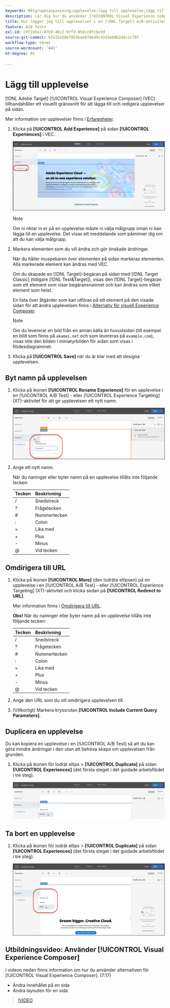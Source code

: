 ```yaml
---
keywords: Målgruppsanpassning;upplevelse;lägg till upplevelse;lägg till upplevelse
description: Lär dig hur du använder [!UICONTROL Visual Experience Composer] (VEC) i  [!DNL Adobe Target].
title: Hur lägger jag till upplevelser i en [!DNL Target] A/B-aktivitet?
feature: A/B Tests
exl-id: c0f1b5a7-07b0-46c2-97f3-95dcc0fcbe3d
source-git-commit: 6fa1b428e7955bae976649c42d3eb9b2ddc2c79f
workflow-type: tm+mt
source-wordcount: '441'
ht-degree: 0%

---
```


# Lägg till upplevelse

[!DNL Adobe Target] [!UICONTROL Visual Experience Composer] (VEC) tillhandahåller ett visuellt gränssnitt för att lägga till och redigera upplevelser på sidan.

Mer information om upplevelser finns i [Erfarenheter](/help/main/c-experiences/experiences.md#concept_A2E10F6AFB3D4AEAB6951EE14688848D).

1. Klicka på **[!UICONTROL Add Experience]** på sidan **[!UICONTROL Experiences]** i VEC.

   ![Lägg till upplevelsealternativ](/help/main/c-activities/t-test-ab/t-test-create-ab/assets/add-experience.png)

   >[!NOTE]
   >
   >Om ni riktar in er på en upplevelse måste ni välja målgrupp innan ni kan lägga till en upplevelse. Det visas ett meddelande som påminner dig om att du kan välja målgrupp.

1. Markera elementen som du vill ändra och gör önskade ändringar.

   När du håller muspekaren över elementen på sidan markeras elementen. Alla markerade element kan ändras med VEC.

   Om du skapade en [!DNL Target]-begäran på sidan med [!DNL Target Classic] (tidigare [!DNL Test&Target]), visas den [!DNL Target]-begäran som ett element som visar begäransnamnet och kan ändras som vilket element som helst.

   En lista över åtgärder som kan utföras på ett element på den visade sidan för att ändra upplevelsen finns i [Alternativ för visuell Experience Composer](/help/main/c-experiences/c-visual-experience-composer/viztarget-options.md).

   >[!NOTE]
   >
   >Om du levererar en bild från en annan källa än huvudsidan (till exempel en bild som finns på `akamai.net` och som levereras på `example.com`), visas inte den bilden i miniatyrbilden för sidan som visas i flödesdiagrammet.

1. Klicka på **[!UICONTROL Save]** när du är klar med att designa upplevelsen.

## Byt namn på upplevelsen

1. Klicka på ikonen **[!UICONTROL Rename Experience]** för en upplevelse i en [!UICONTROL A/B Test] - eller [!UICONTROL Experience Targeting] (XT)-aktivitet för att ge upplevelsen ett nytt namn.

   ![Byt namn på upplevelsen](/help/main/c-activities/t-test-ab/t-test-create-ab/assets/rename-experience.png)

2. Ange ett nytt namn.

   När du namnger eller byter namn på en upplevelse tillåts inte följande tecken:

   | Tecken | Beskrivning |
   |--- |--- |
   | / | Snedstreck |
   | ? | Frågetecken |
   | # | Nummertecken |
   | : | Colon |
   | = | Lika med |
   | + | Plus |
   | - | Minus |
   | @ | Vid tecken |

## Omdirigera till URL

1. Klicka på ikonen **[!UICONTROL More]** (den lodräta ellipsen) på en upplevelse i en [!UICONTROL A/B Test] - eller [!UICONTROL Experience Targeting] (XT)-aktivitet och klicka sedan på **[!UICONTROL Redirect to URL]**.

   Mer information finns i [Omdirigera till URL](/help/main/c-experiences/c-visual-experience-composer/redirect-offer.md).

   **Obs!** När du namnger eller byter namn på en upplevelse tillåts inte följande tecken:

   | Tecken | Beskrivning |
   |--- |--- |
   | / | Snedstreck |
   | ? | Frågetecken |
   | # | Nummertecken |
   | : | Colon |
   | = | Lika med |
   | + | Plus |
   | - | Minus |
   | @ | Vid tecken |

1. Ange den URL som du vill omdirigera upplevelsen till.

1. (Villkorligt) Markera kryssrutan **[!UICONTROL Include Current Query Parameters]**.

## Duplicera en upplevelse

Du kan kopiera en upplevelse i en [!UICONTROL A/B Test] så att du kan göra mindre ändringar i den utan att behöva skapa om upplevelsen från grunden.

1. Klicka på ikonen för lodrät ellips > **[!UICONTROL Duplicate]** på sidan **[!UICONTROL Experiences]** (det första steget i det guidade arbetsflödet i tre steg).

   ![Alternativet Duplicera upplevelse](/help/main/c-activities/t-test-ab/t-test-create-ab/assets/duplicate-experience.png)

## Ta bort en upplevelse

1. Klicka på ikonen för lodrät ellips > **[!UICONTROL Duplicate]** på sidan **[!UICONTROL Experiences]** (det första steget i det guidade arbetsflödet i tre steg).

   ![Ta bort upplevelsealternativ](/help/main/c-activities/t-test-ab/t-test-create-ab/assets/delete-experience.png)

## Utbildningsvideo: Använder [!UICONTROL Visual Experience Composer]

I videon nedan finns information om hur du använder alternativen för [!UICONTROL Visual Experience Composer]. (7:17)

* Ändra innehållet på en sida
* Ändra layouten för en sida

>[!VIDEO](https://video.tv.adobe.com/v/17399)
